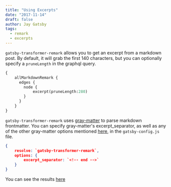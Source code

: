```yaml
---
title: "Using Excerpts"
date: "2017-11-14"
draft: false
author: Jay Gatsby
tags:
  - remark
  - excerpts
---
```


`gatsby-transformer-remark` allows you to get an excerpt from a markdown post. By default, it will grab the first 140 characters, but you can optionally specify a `pruneLength` in the graphql query.

```graphql
{
	allMarkdownRemark {
	  edges {
	    node {
	    	excerpt(pruneLength:280)
	    }
	  }
	}
}
```

`gatsby-transformer-remark` uses [gray-matter]() to parse markdown frontmatter. You can specify gray-matter's excerpt_separator, as well as any of the other gray-matter options mentioned [here](), in the `gatsby-config.js` file.

```json
{
    resolve: `gatsby-transformer-remark`,
    options: {
        excerpt_separator: `<!-- end -->`
    }
}
```

You can see the results [here](/excerpt-example)